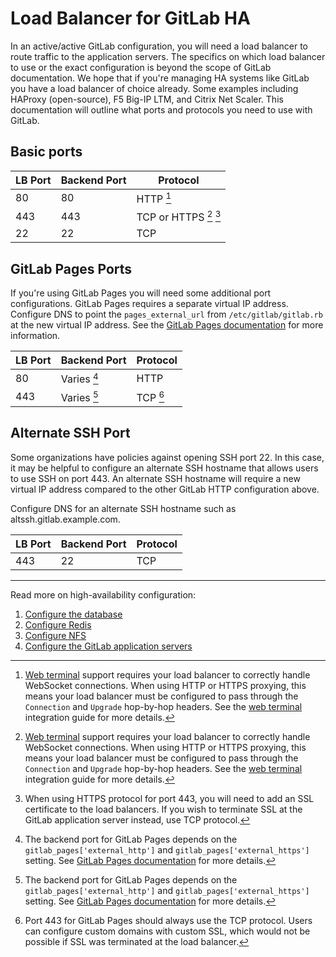 # Load Balancer for GitLab HA

In an active/active GitLab configuration, you will need a load balancer to route
traffic to the application servers. The specifics on which load balancer to use
or the exact configuration is beyond the scope of GitLab documentation. We hope
that if you're managing HA systems like GitLab you have a load balancer of
choice already. Some examples including HAProxy (open-source), F5 Big-IP LTM,
and Citrix Net Scaler. This documentation will outline what ports and protocols
you need to use with GitLab.

## Basic ports

| LB Port | Backend Port | Protocol        |
| ------- | ------------ | --------------- |
| 80      | 80           | HTTP  [^1]      |
| 443     | 443          | TCP or HTTPS [^1] [^2] |
| 22      | 22           | TCP             |

## GitLab Pages Ports

If you're using GitLab Pages you will need some additional port configurations.
GitLab Pages requires a separate virtual IP address. Configure DNS to point the
`pages_external_url` from `/etc/gitlab/gitlab.rb` at the new virtual IP address. See the
[GitLab Pages documentation][gitlab-pages] for more information.

| LB Port | Backend Port | Protocol |
| ------- | ------------ | -------- |
| 80      | Varies [^3]  | HTTP     |
| 443     | Varies [^3]  | TCP [^4] |

## Alternate SSH Port

Some organizations have policies against opening SSH port 22. In this case,
it may be helpful to configure an alternate SSH hostname that allows users
to use SSH on port 443. An alternate SSH hostname will require a new virtual IP address
compared to the other GitLab HTTP configuration above.

Configure DNS for an alternate SSH hostname such as altssh.gitlab.example.com.

| LB Port | Backend Port | Protocol |
| ------- | ------------ | -------- |
| 443     | 22           | TCP      |

---

Read more on high-availability configuration:

1. [Configure the database](database.md)
1. [Configure Redis](redis.md)
1. [Configure NFS](nfs.md)
1. [Configure the GitLab application servers](gitlab.md)

[^1]: [Web terminal](../../ci/environments.md#web-terminals) support requires
      your load balancer to correctly handle WebSocket connections. When using
      HTTP or HTTPS proxying, this means your load balancer must be configured
      to pass through the `Connection` and `Upgrade` hop-by-hop headers. See the
      [web terminal](../integration/terminal.md) integration guide for
      more details.
[^2]: When using HTTPS protocol for port 443, you will need to add an SSL
      certificate to the load balancers. If you wish to terminate SSL at the
      GitLab application server instead, use TCP protocol.
[^3]: The backend port for GitLab Pages depends on the
      `gitlab_pages['external_http']` and `gitlab_pages['external_https']`
      setting. See [GitLab Pages documentation][gitlab-pages] for more details.
[^4]: Port 443 for GitLab Pages should always use the TCP protocol. Users can
      configure custom domains with custom SSL, which would not be possible
      if SSL was terminated at the load balancer.

[gitlab-pages]: ../pages/index.md
